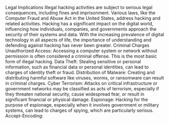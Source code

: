 Legal Implications
Illegal hacking activities are subject to serious legal consequences, including fines and imprisonment. Various laws,
like the Computer Fraud and Abuse Act in the United States, address hacking and related activities.
Hacking has a significant impact on the digital world, influencing how individuals, companies, 
and governments approach the security of their systems and data. With the increasing prevalence of digital technology in all aspects of life, 
the importance of understanding and defending against hacking has never been greater.
Criminal Charges
Unauthorized Access: Accessing a computer system or network without permission is often considered a criminal offense. This is the most basic form of illegal hacking.
Data Theft: Stealing sensitive or personal information, such as financial data or personal identities, can lead to charges of identity theft or fraud.
Distribution of Malware: Creating and distributing harmful software like viruses, worms, or ransomware can result in criminal charges.
Cyber Terrorism: Attacks on critical infrastructure or government networks may be classified as acts of terrorism, especially if they threaten national security, cause widespread fear, or result in significant financial or physical damage.
Espionage: Hacking for the purpose of espionage, especially when it involves government or military systems, can lead to charges of spying, which are particularly serious.
Accept-Encoding:
